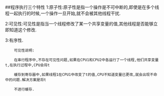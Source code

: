 ##程序执行三个特性
1:原子性:原子性是指一个操作是不可中断的,即使是在多个线程一起执行的时候,一个操作一旦开始,就不会被其他线程干扰.
        
2:可见性:可见性是指当一个线程修改了某一个共享变量的值,其他线程是否能够立即知道这个修改.

3:有序性.

        可见性说明:
        
        在串行程序中,不存在可见性问题,如果在CPU1和CPU2中各运行了一个线程,他们共享变量t,在执行过程中,CPU会将t
        
        缓存到寄存器中,如果线程1在CPU1中改变了t的值,CPU不知道变量已更改,就会出现不命中的问题.解决方案是将t
        
        不进行缓存.